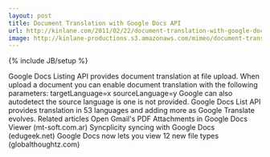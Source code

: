```yaml
---
layout: post
title: Document Translation with Google Docs API
url: http://kinlane.com/2011/02/22/document-translation-with-google-docs-api/
image: http://kinlane-productions.s3.amazonaws.com/mimeo/document-translation.jpg
---
```

{% include JB/setup %}
<p>
     Google Docs Listing API provides document translation at file upload. When upload a document you can enable document translation with the following parameters: targetLanguage=x sourceLanguage=y Google can also autodetect the source language is one is not provided. Google Docs List API provides translation in 53 languages and adding more as Google Translate evolves. Related articles Open Gmail's PDF Attachments in Google Docs Viewer (mt-soft.com.ar) Syncplicity syncing with Google Docs (edugeek.net) Google Docs now lets you view 12 new file types (globalthoughtz.com)
</p>